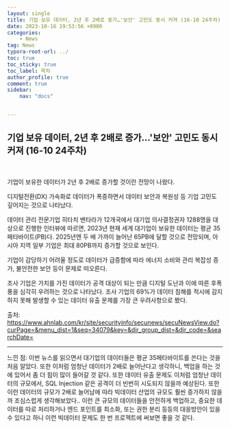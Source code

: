 ```yaml
---
layout: single
title: 기업 보유 데이터, 2년 후 2배로 증가…'보안' 고민도 동시 커져 (16-10 24주차)
date: 2023-10-16 19:53:56 +0900
categories: 
    - News
tag: News
typora-root-url: ../
toc: true
toc_sticky: true
toc_label: 목차
author_profile: true
comment: true
sidebar:
    nav: "docs"


---
```




## 기업 보유 데이터, 2년 후 2배로 증가…'보안' 고민도 동시 커져 (16-10 24주차)

<br>

기업이 보유한 데이터가 2년 후 2배로 증가할 것이란 전망이 나왔다.

 

디지털전환(DX) 가속화로 데이터가 폭증하면서 데이터 보안과 복원성 등 기업 고민도 깊어지는 것으로 나타났다.

 

데이터 관리 전문기업 히타치 밴타라가 12개국에서 대기업 의사결정권자 1288명을 대상으로 진행한 인터뷰에 따르면, 2023년 현재 세계 대기업이 보유한 데이터는 평균 35페타바이트(PB)다. 2025년엔 두 배 가까이 늘어난 65PB에 달할 것으로 전망되며, 아시아 지역 일부 기업은 최대 80PB까지 증가할 것으로 보인다.

 

기업이 감당하기 어려울 정도로 데이터가 급증함에 따라 에너지 소비와 관리 복잡성 증가, 불안전한 보안 등이 문제로 떠오른다.

 

조사 기업은 가치를 가진 데이터가 공격 대상이 되는 만큼 디지털 도난과 이에 따른 후폭풍을 심각히 우려하는 것으로 나타났다. 조사 기업의 69%가 데이터 침해를 적시에 감지하지 못해 발생할 수 있는 데이터 유출 문제를 가장 큰 우려사항으로 봤다.



출처:  https://www.ahnlab.com/kr/site/securityinfo/secunews/secuNewsView.do?curPage=&menu_dist=1&seq=34079&key=&dir_group_dist=&dir_code=&searchDate= 

***

느낀 점: 이번 뉴스를 읽으면서 대기업의 데이터들은 평균 35페타바이트를 쓴다는 것을 처음 알았다. 또한 이처럼 엄청난 데이터가 2배로 늘어난다고 생각하니, 백업을 하는 것에 있어서 좀 더 힘이 많이 들어갈 것 같다. 또한 데이터 유출 문제도 이처럼 엄청난 데이터의 규모에서, SQL Injection 같은 공격이 더 빈번히 시도되지 않을까 예상된다. 또한 이런 데이터의 규모가 2배로 늘어남에 따라 빅데이터 산업의 규모도 훨씬 증가하지 않을까 조심스럽게 생각해보았다.. 이런 큰 규모의 데이터들을 안전하게 백업하고, 중요한 데이터를 따로 처리하거나 엔드 포인트를 최소화, 또는 권한 분리 등등의 대응방안이 있을 수 있다고 하니 이런 빅데이터 문제도 한 번 프로젝트에 써보면 좋을 것 같다.
